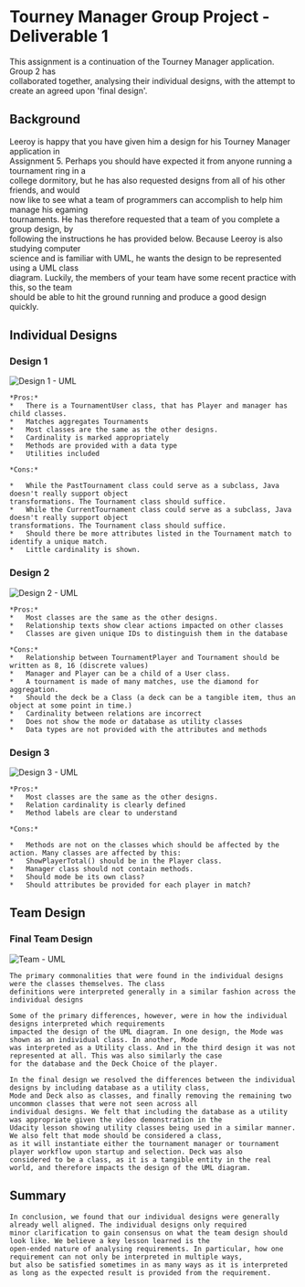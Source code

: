 # Tourney Manager Group Project - Deliverable 1

This assignment is a continuation of the Tourney Manager application. Group 2 has    
collaborated together, analysing their individual designs, with the attempt to   
create an agreed upon 'final design'. 

## Background

Leeroy is happy that you have given him a design for his Tourney Manager application in   
Assignment 5. Perhaps you should have expected it from anyone running a tournament ring in a   
college dormitory, but he has also requested designs from all of his other friends, and would   
now like to see what a team of programmers can accomplish to help him manage his egaming   
tournaments. He has therefore requested that a team of you complete a group design, by   
following the instructions he has provided below. Because Leeroy is also studying computer   
science and is familiar with UML, he wants the design to be represented using a UML class   
diagram. Luckily, the members of your team have some recent practice with this, so the team   
should be able to hit the ground running and produce a good design quickly.

## Individual Designs

### Design 1

![Design 1 - UML](https://www.dropbox.com/s/v7ch5oyitni33xg/design1.png?dl=0)

```
*Pros:*
*   There is a TournamentUser class, that has Player and manager has child classes.
*   Matches aggregates Tournaments
*   Most classes are the same as the other designs.
*   Cardinality is marked appropriately 
*   Methods are provided with a data type
*   Utilities included

*Cons:*

*   While the PastTournament class could serve as a subclass, Java doesn't really support object    
transformations. The Tournament class should suffice.
*   While the CurrentTournament class could serve as a subclass, Java doesn't really support object    
transformations. The Tournament class should suffice.
*   Should there be more attributes listed in the Tournament match to identify a unique match.
*   Little cardinality is shown.
```

### Design 2

![Design 2 - UML](https://www.dropbox.com/s/h5bc55lnnfbza4g/design2.png?dl=0)

```
*Pros:*
*   Most classes are the same as the other designs.
*   Relationship texts show clear actions impacted on other classes
*   Classes are given unique IDs to distinguish them in the database 

*Cons:*
*   Relationship between TournamentPlayer and Tournament should be written as 8, 16 (discrete values)
*   Manager and Player can be a child of a User class.
*   A tournament is made of many matches, use the diamond for aggregation.
*   Should the deck be a Class (a deck can be a tangible item, thus an object at some point in time.)
*   Cardinality between relations are incorrect
*   Does not show the mode or database as utility classes 
*   Data types are not provided with the attributes and methods
```

### Design 3

![Design 3 - UML](https://www.dropbox.com/s/zewlo061newxpa1/design3.png?dl=0)

```
*Pros:*
*   Most classes are the same as the other designs.
*   Relation cardinality is clearly defined
*   Method labels are clear to understand

*Cons:*

*   Methods are not on the classes which should be affected by the action. Many classes are affected by this:
*   ShowPlayerTotal() should be in the Player class.
*   Manager class should not contain methods.
*   Should mode be its own class? 
*   Should attributes be provided for each player in match? 

```
## Team Design

### Final Team Design

![Team - UML](https://www.dropbox.com/s/k5rwcz5ltuswyra/team.png?dl=0)

```
The primary commonalities that were found in the individual designs were the classes themselves. The class    
definitions were interpreted generally in a similar fashion across the individual designs

Some of the primary differences, however, were in how the individual designs interpreted which requirements    
impacted the design of the UML diagram. In one design, the Mode was shown as an individual class. In another, Mode    
was interpreted as a Utility class. And in the third design it was not represented at all. This was also similarly the case    
for the database and the Deck Choice of the player. 

In the final design we resolved the differences between the individual designs by including database as a utility class,    
Mode and Deck also as classes, and finally removing the remaining two uncommon classes that were not seen across all    
individual designs. We felt that including the database as a utility was appropriate given the video demonstration in the    
Udacity lesson showing utility classes being used in a similar manner. We also felt that mode should be considered a class,    
as it will instantiate either the tournament manager or tournament player workflow upon startup and selection. Deck was also    
considered to be a class, as it is a tangible entity in the real world, and therefore impacts the design of the UML diagram. 
```

## Summary
```
In conclusion, we found that our individual designs were generally already well aligned. The individual designs only required    
minor clarification to gain consensus on what the team design should look like. We believe a key lesson learned is the    
open-ended nature of analysing requirements. In particular, how one requirement can not only be interpreted in multiple ways,    
but also be satisfied sometimes in as many ways as it is interpreted as long as the expected result is provided from the requirement.  
```
